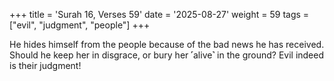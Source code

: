 +++
title = 'Surah 16, Verses 59'
date = '2025-08-27'
weight = 59
tags = ["evil", "judgment", "people"]
+++

He hides himself from the people because of the bad news he has received. Should he keep her in disgrace, or bury her ˹alive˺ in the ground? Evil indeed is their judgment!